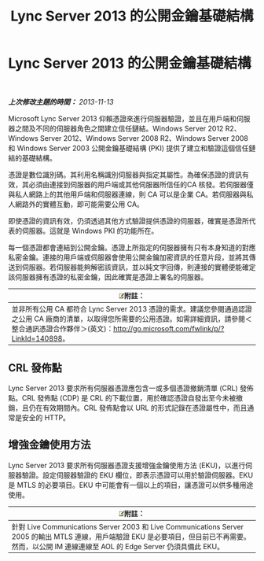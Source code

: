 ﻿---
title: Lync Server 2013 的公開金鑰基礎結構
TOCTitle: Lync Server 2013 的公開金鑰基礎結構
ms:assetid: 737c8a25-23e9-4494-ab76-5a7b729b44ca
ms:mtpsurl: https://technet.microsoft.com/zh-tw/library/Dn481131(v=OCS.15)
ms:contentKeyID: 59679125
ms.date: 08/10/2015
mtps_version: v=OCS.15
ms.translationtype: HT
---

# Lync Server 2013 的公開金鑰基礎結構

 

_**上次修改主題的時間：** 2013-11-13_

Microsoft Lync Server 2013 仰賴憑證來進行伺服器驗證，並且在用戶端和伺服器之間及不同的伺服器角色之間建立信任鏈結。Windows Server 2012 R2、Windows Server 2012、Windows Server 2008 R2、Windows Server 2008 和 Windows Server 2003 公開金鑰基礎結構 (PKI) 提供了建立和驗證這個信任鏈結的基礎結構。

憑證是數位識別碼。其利用名稱識別伺服器與指定其屬性。為確保憑證的資訊有效，其必須由連接到伺服器的用戶端或其他伺服器所信任的CA 核發。若伺服器僅與私人網路上的其他用戶端和伺服器連線，則 CA 可以是企業 CA。若伺服器與私人網路外的實體互動，即可能需要公用 CA。

即使憑證的資訊有效，仍須透過其他方式驗證提供憑證的伺服器，確實是憑證所代表的伺服器。這就是 Windows PKI 的功能所在。

每一個憑證都會連結到公開金鑰。憑證上所指定的伺服器擁有只有本身知道的對應私密金鑰。連接的用戶端或伺服器會使用公開金鑰加密資訊的任意片段，並將其傳送到伺服器。若伺服器能夠解密該資訊，並以純文字回傳，則連接的實體便能確定該伺服器擁有憑證的私密金鑰，因此確實是憑證上署名的伺服器。

<table>
<thead>
<tr class="header">
<th><img src="images/Gg398811.note(OCS.15).gif" title="note" alt="note" />附註：</th>
</tr>
</thead>
<tbody>
<tr class="odd">
<td>並非所有公用 CA 都符合 Lync Server 2013 憑證的需求。建議您參閱通過認證之公用 CA 廠商的清單，以取得您所需要的公用憑證。如需詳細資訊，請參閱＜整合通訊憑證合作夥伴＞(英文)：<a href="http://go.microsoft.com/fwlink/p/?linkid=140898">http://go.microsoft.com/fwlink/p/?LinkId=140898</a>。</td>
</tr>
</tbody>
</table>


## CRL 發佈點

Lync Server 2013 要求所有伺服器憑證應包含一或多個憑證撤銷清單 (CRL) 發佈點。CRL 發佈點 (CDP) 是 CRL 的下載位置，用於確認憑證自發出至今未被撤銷，且仍在有效期間內。CRL 發佈點會以 URL 的形式記錄在憑證屬性中，而且通常是安全的 HTTP。

## 增強金鑰使用方法

Lync Server 2013 要求所有伺服器憑證支援增強金鑰使用方法 (EKU)，以進行伺服器驗證。設定伺服器驗證的 EKU 欄位，即表示憑證可以用於驗證伺服器。EKU 是 MTLS 的必要項目。EKU 中可能會有一個以上的項目，讓憑證可以供多種用途使用。

<table>
<thead>
<tr class="header">
<th><img src="images/Gg398811.note(OCS.15).gif" title="note" alt="note" />附註：</th>
</tr>
</thead>
<tbody>
<tr class="odd">
<td>針對 Live Communications Server 2003 和 Live Communications Server 2005 的輸出 MTLS 連線，用戶端驗證 EKU 是必要項目，但目前已不再需要。然而，以公開 IM 連線連線至 AOL 的 Edge Server 仍須具備此 EKU。</td>
</tr>
</tbody>
</table>

